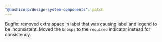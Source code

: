 ```yaml
---
"@hashicorp/design-system-components": patch
---
```


Bugfix: removed extra space in label that was causing label and legend to be inconsistent. Moved the `&nbsp;` to the `required` indicator instead for consistency.
